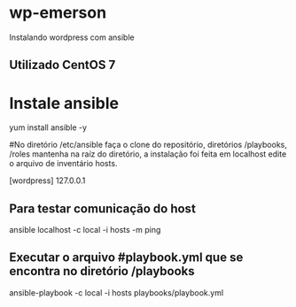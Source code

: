 # wp-emerson
Instalando wordpress com ansible

## Utilizado CentOS 7 ##

# Instale ansible 

yum install ansible -y

#No diretório /etc/ansible faça o clone do repositório, diretórios /playbooks, /roles mantenha na raíz do diretório, a instalação foi feita em localhost edite o arquivo de inventário hosts. 

[wordpress]
127.0.0.1

## Para testar comunicação do host

ansible localhost -c local -i hosts -m ping

## Executar o arquivo #playbook.yml que se encontra no diretório /playbooks

ansible-playbook -c local -i hosts playbooks/playbook.yml

